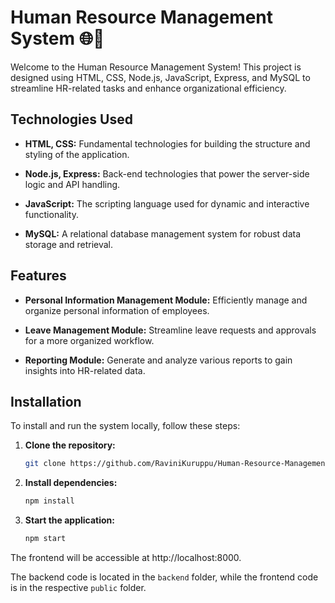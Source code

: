 # Human Resource Management System 🌐💼

Welcome to the Human Resource Management System! This project is designed using HTML, CSS, Node.js, JavaScript, Express, and MySQL to streamline HR-related tasks and enhance organizational efficiency.

## Technologies Used
- **HTML, CSS:** Fundamental technologies for building the structure and styling of the application.
  
- **Node.js, Express:** Back-end technologies that power the server-side logic and API handling.
  
- **JavaScript:** The scripting language used for dynamic and interactive functionality.
  
- **MySQL:** A relational database management system for robust data storage and retrieval.

## Features
- **Personal Information Management Module:** Efficiently manage and organize personal information of employees.
  
- **Leave Management Module:** Streamline leave requests and approvals for a more organized workflow.
  
- **Reporting Module:** Generate and analyze various reports to gain insights into HR-related data.

## Installation

To install and run the system locally, follow these steps:

1. **Clone the repository:**
   ```bash
   git clone https://github.com/RaviniKuruppu/Human-Resource-Management-System.git
2. **Install dependencies:**
   ```bash
   npm install
3. **Start the application:**
   ```bash
   npm start

The frontend will be accessible at http://localhost:8000. 

The backend code is located in the `backend` folder, while the frontend code is in the respective `public` folder.

